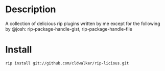 Description
===========

A collection of delicious rip plugins written by me except for the following by @josh:
rip-package-handle-gist, rip-package-handle-file

Install
=======

    rip install git://github.com/cldwalker/rip-licious.git
